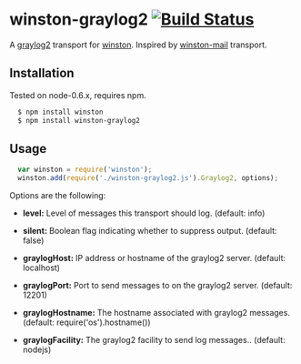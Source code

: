 # winston-graylog2 [![Build Status](https://secure.travis-ci.org/flite/winston-graylog2.png)](http://travis-ci.org/flite/winston-graylog2)

A [graylog2][2] transport for [winston][0]. Inspired by [winston-mail][1] transport.

## Installation
Tested on node-0.6.x, requires npm.

``` sh
  $ npm install winston
  $ npm install winston-graylog2
```

## Usage
``` js
  var winston = require('winston');
  winston.add(require('./winston-graylog2.js').Graylog2, options);

```

Options are the following:

* __level:__ Level of messages this transport should log. (default: info)
* __silent:__ Boolean flag indicating whether to suppress output. (default: false)

* __graylogHost:__ IP address or hostname of the graylog2 server. (default: localhost)
* __graylogPort:__ Port to send messages to on the graylog2 server. (default: 12201)
* __graylogHostname:__ The hostname associated with graylog2 messages. (default: require('os').hostname())
* __graylogFacility:__ The graylog2 facility to send log messages.. (default: nodejs)

[0]: https://github.com/flatiron/winston
[1]: https://github.com/wavded/winston-mail
[2]: http://www.graylog2.org